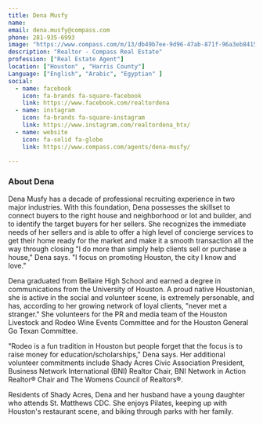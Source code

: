 ```yaml
---
title: Dena Musfy
name:
email: dena.musfy@compass.com
phone: 281-935-6993
image: "https://www.compass.com/m/13/db49b7ee-9d96-47ab-871f-96a3eb8415d1/origin.jpg"
description: "Realtor - Compass Real Estate"
profession: ["Real Estate Agent"]
location: ["Houston" , "Harris County"]
Language: ["English", "Arabic", "Egyptian" ]
social:
  - name: facebook
    icon: fa-brands fa-square-facebook
    link: https://www.facebook.com/realtordena
  - name: instagram
    icon: fa-brands fa-square-instagram
    link: https://www.instagram.com/realtordena_htx/
  - name: website
    icon: fa-solid fa-globe
    link: https://www.compass.com/agents/dena-musfy/
    
---
```

### About Dena

Dena Musfy has a decade of professional recruiting experience in two major industries. With this foundation, Dena possesses the skillset to connect buyers to the right house and neighborhood or lot and builder, and to identify the target buyers for her sellers. She recognizes the immediate needs of her sellers and is able to offer a high level of concierge services to get their home ready for the market and make it a smooth transaction all the way through closing "I do more than simply help clients sell or purchase a house," Dena says. "I focus on promoting Houston, the city I know and love."

Dena graduated from Bellaire High School and earned a degree in communications from the University of Houston. A proud native Houstonian, she is active in the social and volunteer scene, is extremely personable, and has, according to her growing network of loyal clients, "never met a stranger." She volunteers for the PR and media team of the Houston Livestock and Rodeo Wine Events Committee and for the Houston General Go Texan Committee.

"Rodeo is a fun tradition in Houston but people forget that the focus is to raise money for education/scholarships," Dena says. Her additional volunteer commitments include Shady Acres Civic Association President, Business Network International (BNI) Realtor Chair, BNI Network in Action Realtor® Chair and The Womens Council of Realtors®.

Residents of Shady Acres, Dena and her husband have a young daughter who attends St. Matthews CDC. She enjoys Pilates, keeping up with Houston's restaurant scene, and biking through parks with her family.